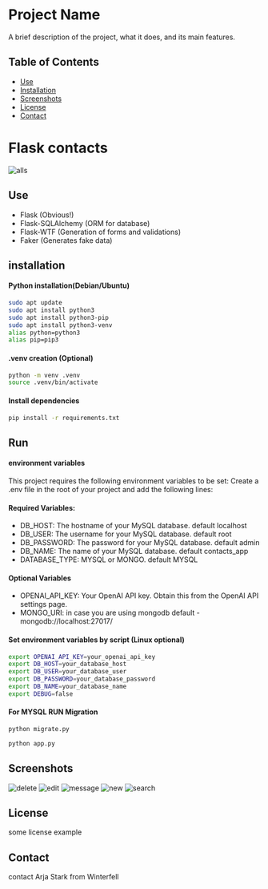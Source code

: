 # Project Name

A brief description of the project, what it does, and its main features.

## Table of Contents

- [Use](#use)
- [Installation](#installation)
- [Screenshots](#Screenshots)
- [License](#license)
- [Contact](#contact)


# Flask contacts

![alls](https://github.com/tanrax/flask-contacts/raw/master/screenshots/alls.jpg)

## Use

* Flask (Obvious!)
* Flask-SQLAlchemy (ORM for database)
* Flask-WTF (Generation of forms and validations)
* Faker (Generates fake data)

## installation
#### Python installation(Debian/Ubuntu)
```bash
sudo apt update
sudo apt install python3
sudo apt install python3-pip
sudo apt install python3-venv
alias python=python3
alias pip=pip3
```
#### .venv creation (Optional)
```bash
python -m venv .venv
source .venv/bin/activate
```

#### Install dependencies
```bash
pip install -r requirements.txt
```


## Run

#### environment variables
This project requires the following environment variables to be set:
Create a .env file in the root of your project and add the following lines:
#### Required Variables:

 - DB_HOST: The hostname of your MySQL database. default localhost
 - DB_USER: The username for your MySQL database. default root
 - DB_PASSWORD: The password for your MySQL database. default admin
 - DB_NAME: The name of your MySQL database. default contacts_app
 - DATABASE_TYPE: MYSQL or MONGO. default MYSQL

#### Optional Variables
 - OPENAI_API_KEY: Your OpenAI API key. Obtain this from the OpenAI API settings page.
 - MONGO_URI: in case you are using mongodb default - mongodb://localhost:27017/

#### Set environment variables by script (Linux optional)
```bash
export OPENAI_API_KEY=your_openai_api_key
export DB_HOST=your_database_host
export DB_USER=your_database_user
export DB_PASSWORD=your_database_password
export DB_NAME=your_database_name
export DEBUG=false
```


#### For MYSQL RUN Migration
```bash
python migrate.py
```


```bash
python app.py
```

## Screenshots

![delete](https://github.com/tanrax/flask-contacts/raw/master/screenshots/delete.jpg)
![edit](https://github.com/tanrax/flask-contacts/raw/master/screenshots/edit.jpg)
![message](https://github.com/tanrax/flask-contacts/raw/master/screenshots/message.jpg)
![new](https://github.com/tanrax/flask-contacts/raw/master/screenshots/new.jpg)
![search](https://github.com/tanrax/flask-contacts/raw/master/screenshots/search.jpg)

## License
some license example

## Contact
contact Arja Stark from Winterfell
```